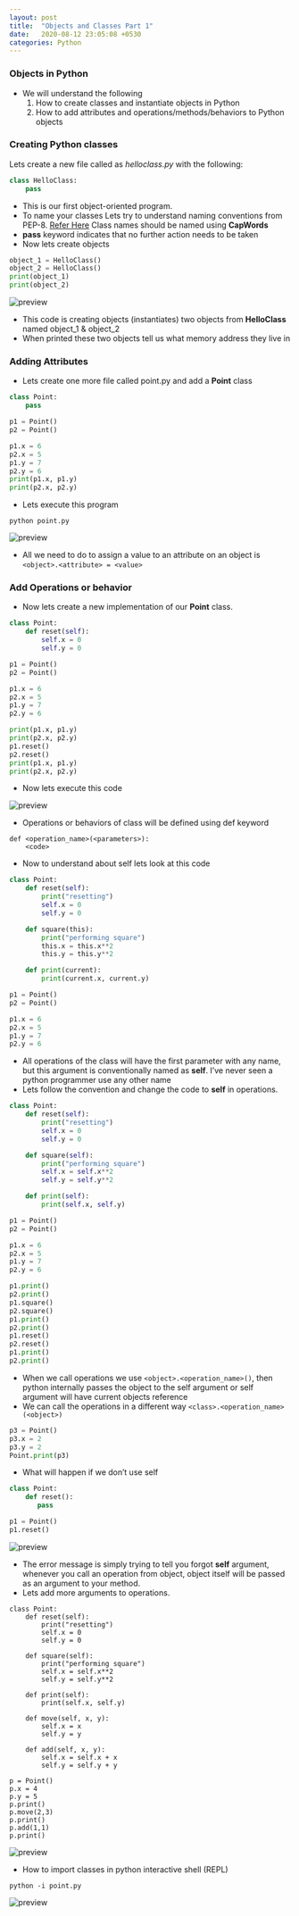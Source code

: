 ```yaml
---
layout: post
title:  "Objects and Classes Part 1"
date:   2020-08-12 23:05:08 +0530
categories: Python
---
```

### Objects in Python
* We will understand the following
  1. How to create classes and instantiate objects in Python
  2. How to add attributes and operations/methods/behaviors to Python objects

### Creating Python classes
Lets create a new file called as _helloclass.py_ with the following:
```python
class HelloClass:
    pass
```
* This is our first object-oriented program.
* To name your classes Lets try to understand naming conventions from PEP-8. [Refer Here](https://www.python.org/dev/peps/pep-0008/#class-names) Class names should be named using __CapWords__
* __pass__ keyword indicates that no further action needs to be taken
* Now lets create objects
```python
object_1 = HelloClass()
object_2 = HelloClass()
print(object_1)
print(object_2)
```
![preview](../../../../assets/python62.png)

* This code is creating objects (instantiates) two objects from __HelloClass__ named object_1 & object_2
* When printed these two objects tell us what memory address they live in

### Adding Attributes
* Lets create one more file called point.py and add a __Point__ class
```python
class Point:
    pass

p1 = Point()
p2 = Point()

p1.x = 6
p2.x = 5
p1.y = 7
p2.y = 6
print(p1.x, p1.y)
print(p2.x, p2.y)
```
* Lets execute this program 
```
python point.py
```
![preview](../../../../assets/python63.png)
* All we need to do to assign a value to an attribute on an object is ```<object>.<attribute> = <value>```

### Add Operations or behavior
* Now lets create a new implementation of our __Point__ class.
```python
class Point:
    def reset(self):
        self.x = 0
        self.y = 0

p1 = Point()
p2 = Point()

p1.x = 6
p2.x = 5
p1.y = 7
p2.y = 6

print(p1.x, p1.y)
print(p2.x, p2.y)
p1.reset()
p2.reset()
print(p1.x, p1.y)
print(p2.x, p2.y)
```
* Now lets execute this code

![preview](../../../../assets/python64.png)

* Operations or behaviors of class will be defined using def keyword
```
def <operation_name>(<parameters>):
    <code>
```
* Now to understand about self lets look at this code
```python
class Point:
    def reset(self):
        print("resetting")
        self.x = 0
        self.y = 0

    def square(this):
        print("performing square")
        this.x = this.x**2
        this.y = this.y**2

    def print(current):
        print(current.x, current.y)

p1 = Point()
p2 = Point()

p1.x = 6
p2.x = 5
p1.y = 7
p2.y = 6
```
* All operations of the class will have the first parameter with any name, but this argument is conventionally named as __self__. I’ve never seen a python programmer use any other name
* Lets follow the convention and change the code to __self__ in operations.
```python
class Point:
    def reset(self):
        print("resetting")
        self.x = 0
        self.y = 0

    def square(self):
        print("performing square")
        self.x = self.x**2
        self.y = self.y**2

    def print(self):
        print(self.x, self.y)

p1 = Point()
p2 = Point()

p1.x = 6
p2.x = 5
p1.y = 7
p2.y = 6

p1.print()
p2.print()
p1.square()
p2.square()
p1.print()
p2.print()
p1.reset()
p2.reset()
p1.print()
p2.print()
```
* When we call operations we use ```<object>.<operation_name>()```, then python internally passes the object to the self argument or self argument will have current objects reference
* We can call the operations in a different way ```<class>.<operation_name>(<object>)```
```python
p3 = Point()
p3.x = 2
p3.y = 2
Point.print(p3)
```
* What will happen if we don’t use self
```python
class Point:
    def reset():
       pass

p1 = Point()
p1.reset()
```
![preview](../../../../assets/python65.png)

* The error message is simply trying to tell you forgot __self__ argument, whenever you call an operation from object, object itself will be passed as an argument to your method.
* Lets add more arguments to operations.
```
class Point:
    def reset(self):
        print("resetting")
        self.x = 0
        self.y = 0

    def square(self):
        print("performing square")
        self.x = self.x**2
        self.y = self.y**2

    def print(self):
        print(self.x, self.y)

    def move(self, x, y):
        self.x = x
        self.y = y
    
    def add(self, x, y):
        self.x = self.x + x
        self.y = self.y + y

p = Point()
p.x = 4
p.y = 5
p.print()
p.move(2,3)
p.print()
p.add(1,1)
p.print()
```
![preview](../../../../assets/python66.png)
* How to import classes in python interactive shell (REPL)
```
python -i point.py
```
![preview](../../../../assets/python67.png)
